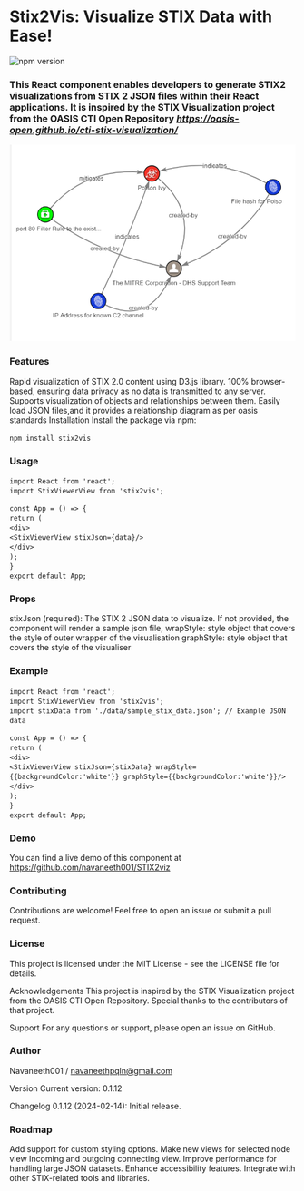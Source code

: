 # Stix2Vis: Visualize STIX Data with Ease!

![npm version](https://d25lcipzij17d.cloudfront.net/badge.svg?id=js&r=r&ts=1683906897&type=6e&v=0.1.19&x2=0)

### This React component enables developers to generate STIX2 visualizations from STIX 2 JSON files within their React applications. It is inspired by the STIX Visualization project from the OASIS CTI Open Repository ***https://oasis-open.github.io/cti-stix-visualization/***

![Sample rendering of a STIX2 Json indicating malware, indicators and identity](/public/stix2.png)

### Features

Rapid visualization of STIX 2.0 content using D3.js library.
100% browser-based, ensuring data privacy as no data is transmitted to any server.
Supports visualization of objects and relationships between them.
Easily load JSON files,and it provides a relationship diagram as per oasis standards
Installation
Install the package via npm:

`npm install stix2vis`

### Usage

`import React from 'react';`  
`import StixViewerView from 'stix2vis';`

`const App = () => {`  
`return (`  
`<div>`  
`<StixViewerView stixJson={data}/>`  
`</div>`  
`);`  
`}`  
`export default App;`

### Props

stixJson (required): The STIX 2 JSON data to visualize. If not provided, the component will render a sample json file,
wrapStyle: style object that covers the style of outer wrapper of the visualisation
graphStyle: style object that covers the style of the visualiser

### Example

`import React from 'react';`  
`import StixViewerView from 'stix2vis';`  
`import stixData from './data/sample_stix_data.json'; // Example JSON data`

`const App = () => {`  
`return (`  
`<div>`  
`<StixViewerView stixJson={stixData} wrapStyle={{backgroundColor:'white'}} graphStyle={{backgroundColor:'white'}}/>`  
`</div>`  
`);`  
`}`  
`export default App;`

### Demo

You can find a live demo of this component at https://github.com/navaneeth001/STIX2viz

### Contributing

Contributions are welcome! Feel free to open an issue or submit a pull request.

### License

This project is licensed under the MIT License - see the LICENSE file for details.

Acknowledgements
This project is inspired by the STIX Visualization project from the OASIS CTI Open Repository. Special thanks to the contributors of that project.

Support
For any questions or support, please open an issue on GitHub.

### Author

Navaneeth001 / navaneethpqln@gmail.com

Version
Current version: 0.1.12

Changelog
0.1.12 (2024-02-14): Initial release.

### Roadmap

Add support for custom styling options.
Make new views for selected node view
Incoming and outgoing connecting view.
Improve performance for handling large JSON datasets.
Enhance accessibility features.
Integrate with other STIX-related tools and libraries.
